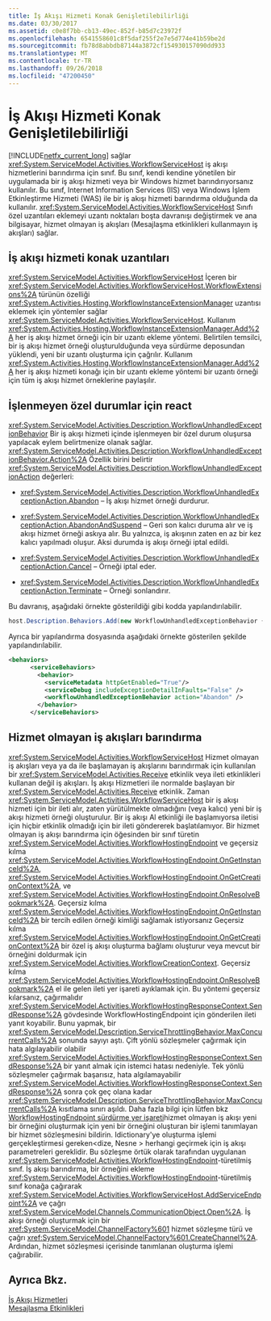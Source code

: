 ```yaml
---
title: İş Akışı Hizmeti Konak Genişletilebilirliği
ms.date: 03/30/2017
ms.assetid: c0e8f7bb-cb13-49ec-852f-b85d7c23972f
ms.openlocfilehash: 6541558601c8f5daf255f2e7e5d774e41b59be2d
ms.sourcegitcommit: fb78d8abbdb87144a3872cf154930157090dd933
ms.translationtype: MT
ms.contentlocale: tr-TR
ms.lasthandoff: 09/26/2018
ms.locfileid: "47200450"
---
```

# <a name="workflow-service-host-extensibility"></a>İş Akışı Hizmeti Konak Genişletilebilirliği
[!INCLUDE[netfx_current_long](../../../../includes/netfx-current-long-md.md)] sağlar <xref:System.ServiceModel.Activities.WorkflowServiceHost> iş akışı hizmetlerini barındırma için sınıf. Bu sınıf, kendi kendine yönetilen bir uygulamada bir iş akışı hizmeti veya bir Windows hizmet barındırıyorsanız kullanılır. Bu sınıf, Internet Information Services (IIS) veya Windows İşlem Etkinleştirme Hizmeti (WAS) ile bir iş akışı hizmeti barındırma olduğunda da kullanılır. <xref:System.ServiceModel.Activities.WorkflowServiceHost> Sınıfı özel uzantıları eklemeyi uzantı noktaları boşta davranışı değiştirmek ve ana bilgisayar, hizmet olmayan iş akışları (Mesajlaşma etkinlikleri kullanmayın iş akışları) sağlar.  
  
## <a name="workflow-service-host-extensions"></a>İş akışı hizmeti konak uzantıları  
 <xref:System.ServiceModel.Activities.WorkflowServiceHost> İçeren bir <xref:System.ServiceModel.Activities.WorkflowServiceHost.WorkflowExtensions%2A> türünün özelliği <xref:System.Activities.Hosting.WorkflowInstanceExtensionManager> uzantısı eklemek için yöntemler sağlar <xref:System.ServiceModel.Activities.WorkflowServiceHost>. Kullanım <xref:System.Activities.Hosting.WorkflowInstanceExtensionManager.Add%2A> her iş akışı hizmet örneği için bir uzantı ekleme yöntemi. Belirtilen temsilci, bir iş akışı hizmet örneği oluşturulduğunda veya sürdürme deposundan yüklendi, yeni bir uzantı oluşturma için çağrılır. Kullanım <xref:System.Activities.Hosting.WorkflowInstanceExtensionManager.Add%2A> her iş akışı hizmeti konağı için bir uzantı ekleme yöntemi bir uzantı örneği için tüm iş akışı hizmet örneklerine paylaşılır.  
  
## <a name="react-to-unhandled-exceptions"></a>İşlenmeyen özel durumlar için react  
 <xref:System.ServiceModel.Activities.Description.WorkflowUnhandledExceptionBehavior> Bir iş akışı hizmeti içinde işlenmeyen bir özel durum oluşursa yapılacak eylem belirtmenize olanak sağlar. <xref:System.ServiceModel.Activities.Description.WorkflowUnhandledExceptionBehavior.Action%2A> Özellik birini belirtir <xref:System.ServiceModel.Activities.Description.WorkflowUnhandledExceptionAction> değerleri:  
  
-   <xref:System.ServiceModel.Activities.Description.WorkflowUnhandledExceptionAction.Abandon> – İş akışı hizmet örneği durdurur.  
  
-   <xref:System.ServiceModel.Activities.Description.WorkflowUnhandledExceptionAction.AbandonAndSuspend> – Geri son kalıcı duruma alır ve iş akışı hizmet örneği askıya alır. Bu yalnızca, iş akışının zaten en az bir kez kalıcı yapılmadı oluşur. Aksi durumda iş akışı örneği iptal edildi.  
  
-   <xref:System.ServiceModel.Activities.Description.WorkflowUnhandledExceptionAction.Cancel> – Örneği iptal eder.  
  
-   <xref:System.ServiceModel.Activities.Description.WorkflowUnhandledExceptionAction.Terminate> – Örneği sonlandırır.  
  
 Bu davranış, aşağıdaki örnekte gösterildiği gibi kodda yapılandırılabilir.  
  
```csharp  
host.Description.Behaviors.Add(new WorkflowUnhandledExceptionBehavior { Action = WorkflowUnhandledExceptionAction.Abandon });  
```  
  
 Ayrıca bir yapılandırma dosyasında aşağıdaki örnekte gösterilen şekilde yapılandırılabilir.  
  
```xml
<behaviors>  
      <serviceBehaviors>  
        <behavior>  
          <serviceMetadata httpGetEnabled="True"/>  
          <serviceDebug includeExceptionDetailInFaults="False" />  
          <workflowUnhandledExceptionBehavior action="Abandon" />        
        </behavior>  
      </serviceBehaviors>  
```  
  
## <a name="hosting-non-service-workflows"></a>Hizmet olmayan iş akışları barındırma  
 <xref:System.ServiceModel.Activities.WorkflowServiceHost> Hizmet olmayan iş akışları veya ya da ile başlamayan iş akışlarını barındırmak için kullanılan bir <xref:System.ServiceModel.Activities.Receive> etkinlik veya ileti etkinlikleri kullanan değil iş akışları. İş akışı Hizmetleri ile normalde başlayan bir <xref:System.ServiceModel.Activities.Receive> etkinlik. Zaman <xref:System.ServiceModel.Activities.WorkflowServiceHost> bir iş akışı hizmeti için bir ileti alır, zaten yürütülmekte olmadığını (veya kalıcı) yeni bir iş akışı hizmeti örneği oluşturulur. Bir iş akışı Al etkinliği ile başlamıyorsa iletisi için hiçbir etkinlik olmadığı için bir ileti göndererek başlatılamıyor. Bir hizmet olmayan iş akışı barındırma için öğesinden bir sınıf türetin <xref:System.ServiceModel.Activities.WorkflowHostingEndpoint> ve geçersiz kılma <xref:System.ServiceModel.Activities.WorkflowHostingEndpoint.OnGetInstanceId%2A>, <xref:System.ServiceModel.Activities.WorkflowHostingEndpoint.OnGetCreationContext%2A>, ve <xref:System.ServiceModel.Activities.WorkflowHostingEndpoint.OnResolveBookmark%2A>. Geçersiz kılma <xref:System.ServiceModel.Activities.WorkflowHostingEndpoint.OnGetInstanceId%2A> bir tercih edilen örneği kimliği sağlamak istiyorsanız Geçersiz kılma <xref:System.ServiceModel.Activities.WorkflowHostingEndpoint.OnGetCreationContext%2A> bir özel iş akışı oluşturma bağlamı oluşturur veya mevcut bir örneğini doldurmak için <xref:System.ServiceModel.Activities.WorkflowCreationContext>. Geçersiz kılma <xref:System.ServiceModel.Activities.WorkflowHostingEndpoint.OnResolveBookmark%2A> el ile gelen ileti yer işareti ayıklamak için. Bu yöntemi geçersiz kılarsanız, çağırmalıdır <xref:System.ServiceModel.Activities.WorkflowHostingResponseContext.SendResponse%2A> gövdesinde WorkflowHostingEndpoint için gönderilen ileti yanıt koyabilir. Bunu yapmak, bir <xref:System.ServiceModel.Description.ServiceThrottlingBehavior.MaxConcurrentCalls%2A> sonunda sayıyı aştı. Çift yönlü sözleşmeler çağırmak için hata algılayabilir olabilir <xref:System.ServiceModel.Activities.WorkflowHostingResponseContext.SendResponse%2A> bir yanıt almak için istemci hatası nedeniyle. Tek yönlü sözleşmeler çağırmak başarısız, hata algılamayabilir <xref:System.ServiceModel.Activities.WorkflowHostingResponseContext.SendResponse%2A> sonra çok geç olana kadar <xref:System.ServiceModel.Description.ServiceThrottlingBehavior.MaxConcurrentCalls%2A> kısıtlama sınırı aşıldı. Daha fazla bilgi için lütfen bkz [WorkflowHostingEndpoint sürdürme yer işareti](../../../../docs/framework/windows-workflow-foundation/samples/workflowhostingendpoint-resume-bookmark.md)hizmet olmayan iş akışı yeni bir örneğini oluşturmak için yeni bir örneğini oluşturan bir işlemi tanımlayan bir hizmet sözleşmesini bildirin. Idictionary'ye oluşturma işlemi gerçekleştirmesi gereken\<dize, Nesne > herhangi geçirmek için iş akışı parametreleri gereklidir. Bu sözleşme örtük olarak tarafından uygulanan <xref:System.ServiceModel.Activities.WorkflowHostingEndpoint>-türetilmiş sınıf. İş akışı barındırma, bir örneğini ekleme <xref:System.ServiceModel.Activities.WorkflowHostingEndpoint>-türetilmiş sınıf konağa çağırarak <xref:System.ServiceModel.Activities.WorkflowServiceHost.AddServiceEndpoint%2A> ve çağrı <xref:System.ServiceModel.Channels.CommunicationObject.Open%2A>. İş akışı örneği oluşturmak için bir <xref:System.ServiceModel.ChannelFactory%601> hizmet sözleşme türü ve çağrı <xref:System.ServiceModel.ChannelFactory%601.CreateChannel%2A>. Ardından, hizmet sözleşmesi içerisinde tanımlanan oluşturma işlemi çağırabilir.  
  
## <a name="see-also"></a>Ayrıca Bkz.  
 [İş Akışı Hizmetleri](../../../../docs/framework/wcf/feature-details/workflow-services.md)  
 [Mesajlaşma Etkinlikleri](../../../../docs/framework/wcf/feature-details/messaging-activities.md)
